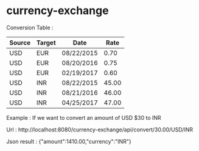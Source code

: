 # currency-exchange


Conversion Table : 

| Source | Target | Date      | Rate  |
|--------|--------|-----------|-------|
|  USD   |  EUR   |08/22/2015 | 0.70  | 
|  USD   |  EUR   |08/20/2016 | 0.75  | 
|  USD   |  EUR   |02/19/2017 | 0.60  | 
|  USD   |  INR   |08/22/2015 | 45.00 | 
|  USD   |  INR   |08/21/2016 | 46.00 | 
|  USD   |  INR   |04/25/2017 | 47.00 | 

Example :
If we want to convert an amount of USD $30 to INR 

Url : http://localhost:8080/currency-exchange/api/convert/30.00/USD/INR

Json result : 
{"amount":1410.00,"currency":"INR"}
